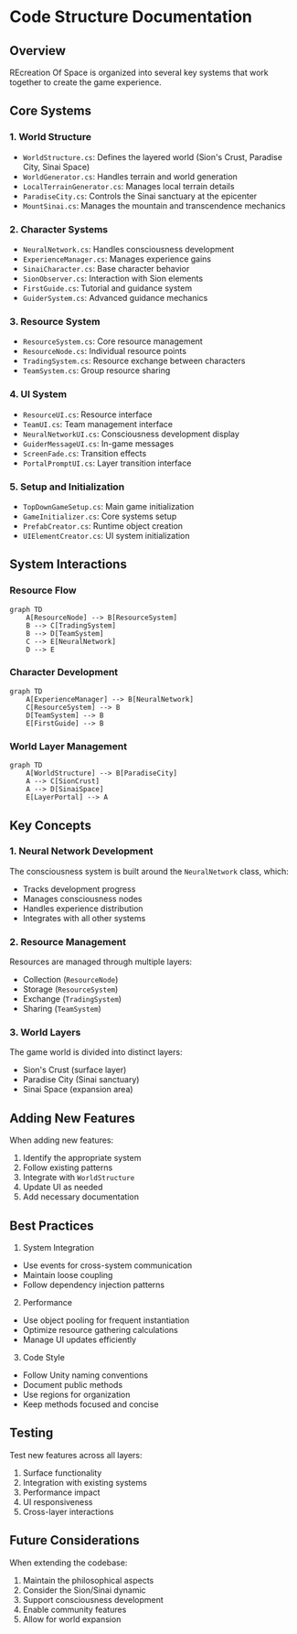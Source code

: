 # Code Structure Documentation

## Overview

REcreation Of Space is organized into several key systems that work together to create the game experience.

## Core Systems

### 1. World Structure
- `WorldStructure.cs`: Defines the layered world (Sion's Crust, Paradise City, Sinai Space)
- `WorldGenerator.cs`: Handles terrain and world generation
- `LocalTerrainGenerator.cs`: Manages local terrain details
- `ParadiseCity.cs`: Controls the Sinai sanctuary at the epicenter
- `MountSinai.cs`: Manages the mountain and transcendence mechanics

### 2. Character Systems
- `NeuralNetwork.cs`: Handles consciousness development
- `ExperienceManager.cs`: Manages experience gains
- `SinaiCharacter.cs`: Base character behavior
- `SionObserver.cs`: Interaction with Sion elements
- `FirstGuide.cs`: Tutorial and guidance system
- `GuiderSystem.cs`: Advanced guidance mechanics

### 3. Resource System
- `ResourceSystem.cs`: Core resource management
- `ResourceNode.cs`: Individual resource points
- `TradingSystem.cs`: Resource exchange between characters
- `TeamSystem.cs`: Group resource sharing

### 4. UI System
- `ResourceUI.cs`: Resource interface
- `TeamUI.cs`: Team management interface
- `NeuralNetworkUI.cs`: Consciousness development display
- `GuiderMessageUI.cs`: In-game messages
- `ScreenFade.cs`: Transition effects
- `PortalPromptUI.cs`: Layer transition interface

### 5. Setup and Initialization
- `TopDownGameSetup.cs`: Main game initialization
- `GameInitializer.cs`: Core systems setup
- `PrefabCreator.cs`: Runtime object creation
- `UIElementCreator.cs`: UI system initialization

## System Interactions

### Resource Flow
```mermaid
graph TD
    A[ResourceNode] --> B[ResourceSystem]
    B --> C[TradingSystem]
    B --> D[TeamSystem]
    C --> E[NeuralNetwork]
    D --> E
```

### Character Development
```mermaid
graph TD
    A[ExperienceManager] --> B[NeuralNetwork]
    C[ResourceSystem] --> B
    D[TeamSystem] --> B
    E[FirstGuide] --> B
```

### World Layer Management
```mermaid
graph TD
    A[WorldStructure] --> B[ParadiseCity]
    A --> C[SionCrust]
    A --> D[SinaiSpace]
    E[LayerPortal] --> A
```

## Key Concepts

### 1. Neural Network Development
The consciousness system is built around the `NeuralNetwork` class, which:
- Tracks development progress
- Manages consciousness nodes
- Handles experience distribution
- Integrates with all other systems

### 2. Resource Management
Resources are managed through multiple layers:
- Collection (`ResourceNode`)
- Storage (`ResourceSystem`)
- Exchange (`TradingSystem`)
- Sharing (`TeamSystem`)

### 3. World Layers
The game world is divided into distinct layers:
- Sion's Crust (surface layer)
- Paradise City (Sinai sanctuary)
- Sinai Space (expansion area)

## Adding New Features

When adding new features:

1. Identify the appropriate system
2. Follow existing patterns
3. Integrate with `WorldStructure`
4. Update UI as needed
5. Add necessary documentation

## Best Practices

1. System Integration
- Use events for cross-system communication
- Maintain loose coupling
- Follow dependency injection patterns

2. Performance
- Use object pooling for frequent instantiation
- Optimize resource gathering calculations
- Manage UI updates efficiently

3. Code Style
- Follow Unity naming conventions
- Document public methods
- Use regions for organization
- Keep methods focused and concise

## Testing

Test new features across all layers:
1. Surface functionality
2. Integration with existing systems
3. Performance impact
4. UI responsiveness
5. Cross-layer interactions

## Future Considerations

When extending the codebase:
1. Maintain the philosophical aspects
2. Consider the Sion/Sinai dynamic
3. Support consciousness development
4. Enable community features
5. Allow for world expansion
